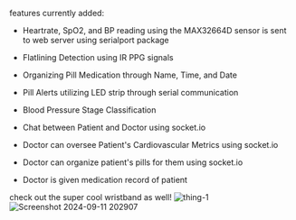 features currently added: 
- Heartrate, SpO2, and BP reading using the MAX32664D sensor is sent to web server using serialport package
- Flatlining Detection using IR PPG signals
- Organizing Pill Medication through Name, Time, and Date
- Pill Alerts utilizing LED strip through serial communication
- Blood Pressure Stage Classification
  
- Chat between Patient and Doctor using socket.io
- Doctor can oversee Patient's Cardiovascular Metrics using socket.io
- Doctor can organize patient's pills for them using socket.io
- Doctor is given medication record of patient

check out the super cool wristband as well! 
![thing-1](https://github.com/user-attachments/assets/621432be-1ed5-47d0-ba27-0c5c5102c6b2)
![Screenshot 2024-09-11 202907](https://github.com/user-attachments/assets/576c42f1-1fec-4ce0-b5d3-ab2e7e7834bf)


